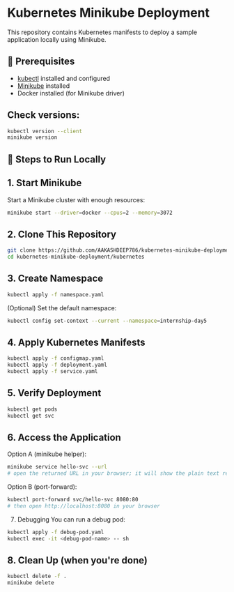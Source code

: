 # Kubernetes Minikube Deployment

This repository contains Kubernetes manifests to deploy a sample application locally using Minikube.

## 📝 Prerequisites
- [kubectl](https://kubernetes.io/docs/tasks/tools/) installed and configured  
- [Minikube](https://minikube.sigs.k8s.io/docs/start/) installed  
- Docker installed (for Minikube driver)  

## Check versions:
```bash
kubectl version --client
minikube version
```
## 🚀 Steps to Run Locally

## 1. Start Minikube
Start a Minikube cluster with enough resources:
```bash
minikube start --driver=docker --cpus=2 --memory=3072
```
## 2. Clone This Repository
```bash
git clone https://github.com/AAKASHDEEP786/kubernetes-minikube-deployment.git
cd kubernetes-minikube-deployment/kubernetes
```
## 3. Create Namespace
```bash
kubectl apply -f namespace.yaml
```

(Optional) Set the default namespace:
```bash
kubectl config set-context --current --namespace=internship-day5
```
## 4. Apply Kubernetes Manifests
```bash
kubectl apply -f configmap.yaml
kubectl apply -f deployment.yaml
kubectl apply -f service.yaml
```
## 5. Verify Deployment
```bash
kubectl get pods
kubectl get svc
```
## 6. Access the Application
Option A (minikube helper):
```bash
minikube service hello-svc --url
# open the returned URL in your browser; it will show the plain text response
```
Option B (port-forward):
```bash
kubectl port-forward svc/hello-svc 8080:80
# then open http://localhost:8080 in your browser
```
7. Debugging
You can run a debug pod:
```bash
kubectl apply -f debug-pod.yaml
kubectl exec -it <debug-pod-name> -- sh
```
## 8. Clean Up (when you're done)
```bash
kubectl delete -f .
minikube delete

```

